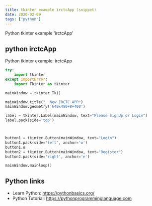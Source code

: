 ```yaml
---
title: tkinter example irctcApp (snippet)
date: 2020-02-09
tags: ["python"]
---
```

Python tkinter example 'irctcApp'


## python irctcApp

Python tkinter example: irctcApp

```python
try:
    import tkinter
except ImportError:
    import Tkinter as tkinter

mainWindow = tkinter.Tk()

mainWindow.title("  New IRCTC APP")
mainWindow.geometry('640x480+8+400')

label = tkinter.Label(mainWindow, text="Please SignUp or Login")
label.pack(side='top')



button1 = tkinter.Button(mainWindow, text="Login")
button1.pack(side='left', anchor='w')
button1.o
button2 = tkinter.Button(mainWindow, text="Register")
button2.pack(side='right', anchor='e')

mainWindow.mainloop()

```

## Python links

- Learn Python: https://pythonbasics.org/
- Python Tutorial: https://pythonprogramminglanguage.com

